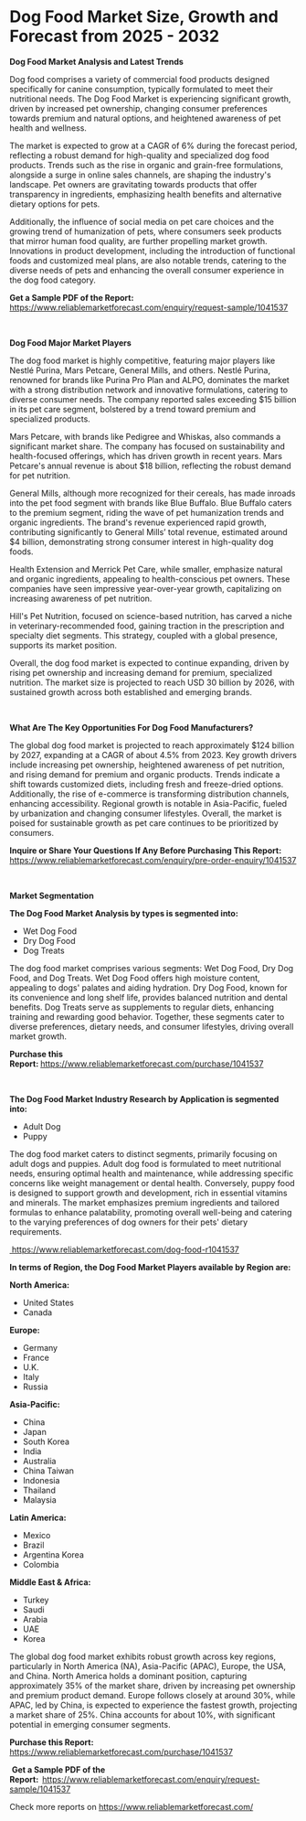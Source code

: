 <p><h1>Dog Food Market Size, Growth and Forecast from 2025 - 2032</h1></p><p><strong>Dog Food Market Analysis and Latest Trends</strong></p>
<p><p>Dog food comprises a variety of commercial food products designed specifically for canine consumption, typically formulated to meet their nutritional needs. The Dog Food Market is experiencing significant growth, driven by increased pet ownership, changing consumer preferences towards premium and natural options, and heightened awareness of pet health and wellness. </p><p>The market is expected to grow at a CAGR of 6% during the forecast period, reflecting a robust demand for high-quality and specialized dog food products. Trends such as the rise in organic and grain-free formulations, alongside a surge in online sales channels, are shaping the industry's landscape. Pet owners are gravitating towards products that offer transparency in ingredients, emphasizing health benefits and alternative dietary options for pets.</p><p>Additionally, the influence of social media on pet care choices and the growing trend of humanization of pets, where consumers seek products that mirror human food quality, are further propelling market growth. Innovations in product development, including the introduction of functional foods and customized meal plans, are also notable trends, catering to the diverse needs of pets and enhancing the overall consumer experience in the dog food category.</p></p>
<p><strong>Get a Sample PDF of the Report:&nbsp;</strong> <a href="https://www.reliablemarketforecast.com/enquiry/request-sample/1041537?utm_campaign=2235&utm_medium=2&utm_source=Github&utm_content=ia&utm_term=04042025&utm_id=dog-food">https://www.reliablemarketforecast.com/enquiry/request-sample/1041537</a></p>
<p>&nbsp;</p>
<p><strong>Dog Food Major Market Players</strong></p>
<p><p>The dog food market is highly competitive, featuring major players like Nestlé Purina, Mars Petcare, General Mills, and others. Nestlé Purina, renowned for brands like Purina Pro Plan and ALPO, dominates the market with a strong distribution network and innovative formulations, catering to diverse consumer needs. The company reported sales exceeding $15 billion in its pet care segment, bolstered by a trend toward premium and specialized products. </p><p>Mars Petcare, with brands like Pedigree and Whiskas, also commands a significant market share. The company has focused on sustainability and health-focused offerings, which has driven growth in recent years. Mars Petcare's annual revenue is about $18 billion, reflecting the robust demand for pet nutrition.</p><p>General Mills, although more recognized for their cereals, has made inroads into the pet food segment with brands like Blue Buffalo. Blue Buffalo caters to the premium segment, riding the wave of pet humanization trends and organic ingredients. The brand's revenue experienced rapid growth, contributing significantly to General Mills’ total revenue, estimated around $4 billion, demonstrating strong consumer interest in high-quality dog foods.</p><p>Health Extension and Merrick Pet Care, while smaller, emphasize natural and organic ingredients, appealing to health-conscious pet owners. These companies have seen impressive year-over-year growth, capitalizing on increasing awareness of pet nutrition.</p><p>Hill's Pet Nutrition, focused on science-based nutrition, has carved a niche in veterinary-recommended food, gaining traction in the prescription and specialty diet segments. This strategy, coupled with a global presence, supports its market position.</p><p>Overall, the dog food market is expected to continue expanding, driven by rising pet ownership and increasing demand for premium, specialized nutrition. The market size is projected to reach USD 30 billion by 2026, with sustained growth across both established and emerging brands.</p></p>
<p>&nbsp;</p>
<p><strong>What Are The Key Opportunities For Dog Food Manufacturers?</strong></p>
<p><p>The global dog food market is projected to reach approximately $124 billion by 2027, expanding at a CAGR of about 4.5% from 2023. Key growth drivers include increasing pet ownership, heightened awareness of pet nutrition, and rising demand for premium and organic products. Trends indicate a shift towards customized diets, including fresh and freeze-dried options. Additionally, the rise of e-commerce is transforming distribution channels, enhancing accessibility. Regional growth is notable in Asia-Pacific, fueled by urbanization and changing consumer lifestyles. Overall, the market is poised for sustainable growth as pet care continues to be prioritized by consumers.</p></p>
<p><strong>Inquire or Share Your Questions If Any Before Purchasing This Report:</strong> <a href="https://www.reliablemarketforecast.com/enquiry/pre-order-enquiry/1041537?utm_campaign=2235&utm_medium=2&utm_source=Github&utm_content=ia&utm_term=04042025&utm_id=dog-food">https://www.reliablemarketforecast.com/enquiry/pre-order-enquiry/1041537</a></p>
<p>&nbsp;</p>
<p><strong>Market Segmentation</strong></p>
<p><strong>The Dog Food Market Analysis by types is segmented into:</strong></p>
<p><ul><li>Wet Dog Food</li><li>Dry Dog Food</li><li>Dog Treats</li></ul></p>
<p><p>The dog food market comprises various segments: Wet Dog Food, Dry Dog Food, and Dog Treats. Wet Dog Food offers high moisture content, appealing to dogs' palates and aiding hydration. Dry Dog Food, known for its convenience and long shelf life, provides balanced nutrition and dental benefits. Dog Treats serve as supplements to regular diets, enhancing training and rewarding good behavior. Together, these segments cater to diverse preferences, dietary needs, and consumer lifestyles, driving overall market growth.</p></p>
<p><strong>Purchase this Report:&nbsp;</strong><a href="https://www.reliablemarketforecast.com/purchase/1041537?utm_campaign=2235&utm_medium=2&utm_source=Github&utm_content=ia&utm_term=04042025&utm_id=dog-food">https://www.reliablemarketforecast.com/purchase/1041537</a></p>
<p>&nbsp;</p>
<p><strong>The Dog Food Market Industry Research by Application is segmented into:</strong></p>
<p><ul><li>Adult Dog</li><li>Puppy</li></ul></p>
<p><p>The dog food market caters to distinct segments, primarily focusing on adult dogs and puppies. Adult dog food is formulated to meet nutritional needs, ensuring optimal health and maintenance, while addressing specific concerns like weight management or dental health. Conversely, puppy food is designed to support growth and development, rich in essential vitamins and minerals. The market emphasizes premium ingredients and tailored formulas to enhance palatability, promoting overall well-being and catering to the varying preferences of dog owners for their pets' dietary requirements.</p></p>
<p><a href="https://www.reliablemarketforecast.com/dog-food-r1041537?utm_campaign=2235&utm_medium=2&utm_source=Github&utm_content=ia&utm_term=04042025&utm_id=dog-food">&nbsp;https://www.reliablemarketforecast.com/dog-food-r1041537</a></p>
<p><strong>In terms of Region, the Dog Food Market Players available by Region are:</strong></p>
<p>
    <p> <strong> North America: </strong>
        <ul>
            <li>United States</li>
            <li>Canada</li>
        </ul>
        </p> 
    <p> <strong> Europe: </strong>
        <ul>
            <li>Germany</li>
            <li>France</li>
            <li>U.K.</li>
            <li>Italy</li>
            <li>Russia</li>
        </ul>
        </p> 
    <p> <strong> Asia-Pacific: </strong>
        <ul>
            <li>China</li>
            <li>Japan</li>
            <li>South Korea</li>
            <li>India</li>
            <li>Australia</li>
            <li>China Taiwan</li>
            <li>Indonesia</li>
            <li>Thailand</li>
            <li>Malaysia</li>
        </ul>
        </p> 
    <p> <strong> Latin America: </strong>
        <ul>
            <li>Mexico</li>
            <li>Brazil</li>
            <li>Argentina Korea</li>
            <li>Colombia</li>
        </ul>
        </p> 
    <p> <strong> Middle East & Africa: </strong>
        <ul>
            <li>Turkey</li>
            <li>Saudi</li>
            <li>Arabia</li>
            <li>UAE</li>
            <li>Korea</li>
        </ul>
    </p>
    </p>
<p><p>The global dog food market exhibits robust growth across key regions, particularly in North America (NA), Asia-Pacific (APAC), Europe, the USA, and China. North America holds a dominant position, capturing approximately 35% of the market share, driven by increasing pet ownership and premium product demand. Europe follows closely at around 30%, while APAC, led by China, is expected to experience the fastest growth, projecting a market share of 25%. China accounts for about 10%, with significant potential in emerging consumer segments.</p></p>
<p><strong>Purchase this Report: </strong><a href="https://www.reliablemarketforecast.com/purchase/1041537?utm_campaign=2235&utm_medium=2&utm_source=Github&utm_content=ia&utm_term=04042025&utm_id=dog-food">https://www.reliablemarketforecast.com/purchase/1041537</a></p>
<p>&nbsp;<strong>Get a Sample PDF of the Report:&nbsp;&nbsp;</strong><a href="https://www.reliablemarketforecast.com/enquiry/request-sample/1041537?utm_campaign=2235&utm_medium=2&utm_source=Github&utm_content=ia&utm_term=04042025&utm_id=dog-food">https://www.reliablemarketforecast.com/enquiry/request-sample/1041537</a></p>
<p><strong></strong></p>
<p>Check more reports on <a href="https://www.reliablemarketforecast.com/?utm_campaign=2235&utm_medium=2&utm_source=Github&utm_content=ia&utm_term=04042025&utm_id=dog-food">https://www.reliablemarketforecast.com/</a></p>